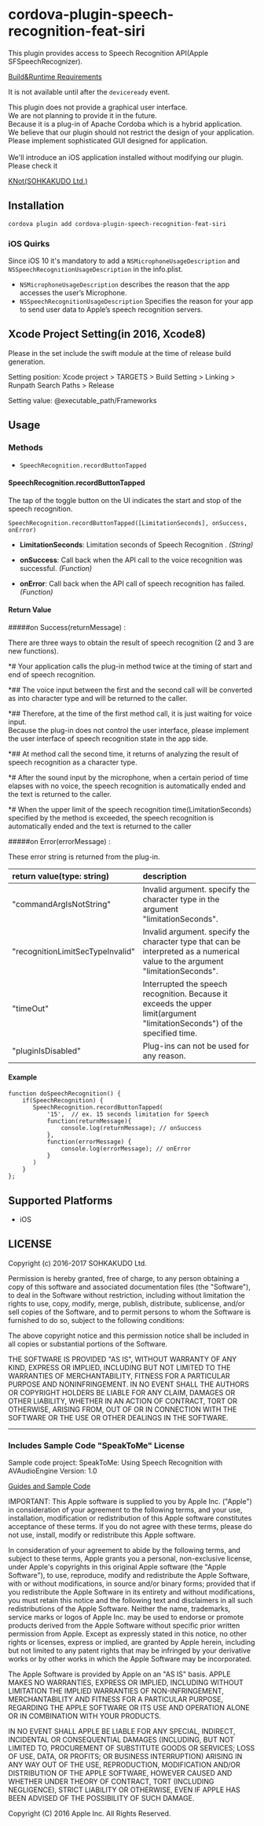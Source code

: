 # cordova-plugin-speech-recognition-feat-siri

This plugin provides access to Speech Recognition API(Apple SFSpeechRecognizer).

<a href="https://developer.apple.com/library/content/samplecode/SpeakToMe/Introduction/Intro.html">Build&amp;Runtime Requirements</a>

It is not available until after the `deviceready` event.


This plugin does not provide a graphical user interface.<br />
We are not planning to provide it in the future.<br />
Because it is a plug-in of Apache Cordoba which is a hybrid application.<br />
We believe that our plugin should not restrict the design of your application.<br />
Please implement sophisticated GUI designed for application.<br />
<br />
We'll introduce an iOS application installed without modifying our plugin.<br />
Please check it<br />

<a href='https://itunes.apple.com/jp/app/knot/id1138536144?mt=8' target='blank'>KNot(SOHKAKUDO Ltd.)</a>


## Installation

    cordova plugin add cordova-plugin-speech-recognition-feat-siri


### iOS Quirks

Since iOS 10 it's mandatory to add a `NSMicrophoneUsageDescription` and `NSSpeechRecognitionUsageDescription` in the info.plist.

- `NSMicrophoneUsageDescription` describes the reason that the app accesses the user’s Microphone.
- `NSSpeechRecognitionUsageDescription` Specifies the reason for your app to send user data to Apple’s speech recognition servers. 

## Xcode Project Setting(in 2016, Xcode8)

Please in the set include the swift module at the time of release build generation.


Setting position: Xcode project > TARGETS > Build Setting > Linking > Runpath Search Paths > Release

Setting value: @executable_path/Frameworks


## Usage

### Methods

- `SpeechRecognition.recordButtonTapped`

#### SpeechRecognition.recordButtonTapped

The tap of the toggle button on the UI indicates the start and stop of the speech recognition.

   
    SpeechRecognition.recordButtonTapped([LimitationSeconds], onSuccess, onError)


- __LimitationSeconds__:  Limitation seconds of Speech Recognition . _(String)_

- __onSuccess__: Call back when the API call to the voice recognition was successful. _(Function)_

- __onError__: Call back when the API call of speech recognition has failed. _(Function)_

#### Return Value

#####on Success(returnMessage) : 

There are three ways to obtain the result of speech recognition (2 and 3 are new functions).

*# Your application calls the plug-in method twice at the timing of start and end of speech recognition.

*## The voice input between the first and the second call will be converted as into character type and will be returned to the caller.

*## Therefore, at the time of the first method call, it is just waiting for voice input.<br />
    Because the plug-in does not control the user interface, please implement the user interface of speech recognition state in the app side.

*## At method call the second time, it returns of analyzing the result of speech recognition as a character type.


*# After the sound input by the microphone, when a certain period of time elapses with no voice, the speech recognition is automatically ended and the text is returned to the caller.


*# When the upper limit of the speech recognition time(LimitationSeconds) specified by the method is exceeded, the speech recognition is automatically ended and the text is returned to the caller



#####on Error(errorMessage) : 

These error string is returned from the plug-in.

|return value(type: string)|description|
|:--|:--|
|"commandArgIsNotString"|Invalid argument. specify the character type in the argument "limitationSeconds".|
|"recognitionLimitSecTypeInvalid"|Invalid argument. specify the character type that can be interpreted as a numerical value to the argument "limitationSeconds".|
|"timeOut"|Interrupted the speech recognition. Because it exceeds the upper limit(argument "limitationSeconds") of the specified time.|
|"pluginIsDisabled"|Plug-ins can not be used for any reason.|


#### Example

    function doSpeechRecognition() {
	    if(SpeechRecognition) {
           SpeechRecognition.recordButtonTapped(
               '15',  // ex. 15 seconds limitation for Speech
               function(returnMessage){
                   console.log(returnMessage); // onSuccess
               },
               function(errorMessage) {
                   console.log(errorMessage); // onError
               }
           )
        }
    };


## Supported Platforms

- iOS 


## LICENSE ##

Copyright (c) 2016-2017 SOHKAKUDO Ltd.

Permission is hereby granted, free of charge, to any person obtaining a copy of this software and associated documentation files (the "Software"), to deal in the Software without restriction, including without limitation the rights to use, copy, modify, merge, publish, distribute, sublicense, and/or sell copies of the Software, and to permit persons to whom the Software is furnished to do so, subject to the following conditions:

The above copyright notice and this permission notice shall be included in all copies or substantial portions of the Software.

THE SOFTWARE IS PROVIDED "AS IS", WITHOUT WARRANTY OF ANY KIND, EXPRESS OR IMPLIED, INCLUDING BUT NOT LIMITED TO THE WARRANTIES OF MERCHANTABILITY, FITNESS FOR A PARTICULAR PURPOSE AND NONINFRINGEMENT. IN NO EVENT SHALL THE AUTHORS OR COPYRIGHT HOLDERS BE LIABLE FOR ANY CLAIM, DAMAGES OR OTHER LIABILITY, WHETHER IN AN ACTION OF CONTRACT, TORT OR OTHERWISE, ARISING FROM, OUT OF OR IN CONNECTION WITH THE SOFTWARE OR THE USE OR OTHER DEALINGS IN THE SOFTWARE.

---

### Includes Sample Code "SpeakToMe" License

Sample code project: SpeakToMe: Using Speech Recognition with AVAudioEngine
Version: 1.0 

<a href='https://developer.apple.com/library/content/samplecode/SpeakToMe/Introduction/Intro.html' target='blank'>Guides and Sample Code</a>

IMPORTANT:  This Apple software is supplied to you by Apple
Inc. ("Apple") in consideration of your agreement to the following
terms, and your use, installation, modification or redistribution of
this Apple software constitutes acceptance of these terms.  If you do
not agree with these terms, please do not use, install, modify or
redistribute this Apple software.

In consideration of your agreement to abide by the following terms, and
subject to these terms, Apple grants you a personal, non-exclusive
license, under Apple's copyrights in this original Apple software (the
"Apple Software"), to use, reproduce, modify and redistribute the Apple
Software, with or without modifications, in source and/or binary forms;
provided that if you redistribute the Apple Software in its entirety and
without modifications, you must retain this notice and the following
text and disclaimers in all such redistributions of the Apple Software.
Neither the name, trademarks, service marks or logos of Apple Inc. may
be used to endorse or promote products derived from the Apple Software
without specific prior written permission from Apple.  Except as
expressly stated in this notice, no other rights or licenses, express or
implied, are granted by Apple herein, including but not limited to any
patent rights that may be infringed by your derivative works or by other
works in which the Apple Software may be incorporated.

The Apple Software is provided by Apple on an "AS IS" basis.  APPLE
MAKES NO WARRANTIES, EXPRESS OR IMPLIED, INCLUDING WITHOUT LIMITATION
THE IMPLIED WARRANTIES OF NON-INFRINGEMENT, MERCHANTABILITY AND FITNESS
FOR A PARTICULAR PURPOSE, REGARDING THE APPLE SOFTWARE OR ITS USE AND
OPERATION ALONE OR IN COMBINATION WITH YOUR PRODUCTS.

IN NO EVENT SHALL APPLE BE LIABLE FOR ANY SPECIAL, INDIRECT, INCIDENTAL
OR CONSEQUENTIAL DAMAGES (INCLUDING, BUT NOT LIMITED TO, PROCUREMENT OF
SUBSTITUTE GOODS OR SERVICES; LOSS OF USE, DATA, OR PROFITS; OR BUSINESS
INTERRUPTION) ARISING IN ANY WAY OUT OF THE USE, REPRODUCTION,
MODIFICATION AND/OR DISTRIBUTION OF THE APPLE SOFTWARE, HOWEVER CAUSED
AND WHETHER UNDER THEORY OF CONTRACT, TORT (INCLUDING NEGLIGENCE),
STRICT LIABILITY OR OTHERWISE, EVEN IF APPLE HAS BEEN ADVISED OF THE
POSSIBILITY OF SUCH DAMAGE.

Copyright (C) 2016 Apple Inc. All Rights Reserved.
